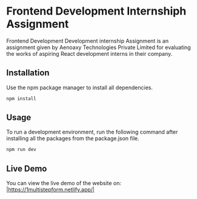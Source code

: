# Frontend Development Internshiph Assignment

Frontend Development Development internship Assignment is an assignment given by Aenoaxy Technologies Private Limited for evaluating the works of aspiring React development interns in their company.



## Installation

Use the npm package manager to install all dependencies.

```bash
npm install
```

## Usage

To run a development environment, run the following command after installing all the packages from the package.json file.

```bash
npm run dev
```
## Live Demo

You can view the live demo of the website on: |https://1multistepform.netlify.app/|

